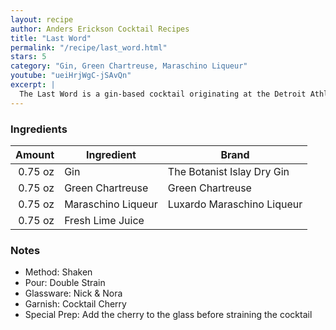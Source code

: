 ```yaml
---
layout: recipe
author: Anders Erickson Cocktail Recipes
title: "Last Word"
permalink: "/recipe/last_word.html"
stars: 5
category: "Gin, Green Chartreuse, Maraschino Liqueur"
youtube: "ueiHrjWgC-jSAvQn"
excerpt: |
  The Last Word is a gin-based cocktail originating at the Detroit Athletic Club in the 1910s, shortly before the start of Prohibition.
---
```


### Ingredients

|  Amount | Ingredient         | Brand                      |
| ------: | ------------------ | -------------------------- |
| 0.75 oz | Gin                | The Botanist Islay Dry Gin |
| 0.75 oz | Green Chartreuse   | Green Chartreuse           |
| 0.75 oz | Maraschino Liqueur | Luxardo Maraschino Liqueur |
| 0.75 oz | Fresh Lime Juice   |

### Notes

- Method: Shaken
- Pour: Double Strain
- Glassware: Nick & Nora
- Garnish: Cocktail Cherry
- Special Prep: Add the cherry to the glass before straining the cocktail
